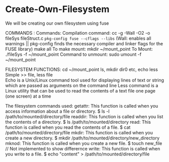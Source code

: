 # Create-Own-Filesystem
We will be creating our own filesystem using fuse 

COMMANDS : 
Commands: Compilation command: cc -g -Wall -O2 -o fileSys fileStruct.c `pkg-config fuse --cflags --libs`
(Wall: enables all warnings || pkg-config finds the necessary compiler and linker flags for the FUSE library)
make all
To make mount: mkdir ~/mount_point
To Mount: ./fileSys -f ~/mount_point 
Command to unmount: sudo umount -f ~/mount_point

FILESYSTEM FUNCTIONS:
cd   ~/mount_point 
ls, mkdir dir0 etc,    echo less Simple >> file, less file  
Echo is a Unix/Linux command tool used for displaying lines of text or string which are passed as arguments on the command line 
Less command is a Linux utility that can be used to read the contents of a text file one page (one screen) at a time

The filesystem commands used:
getattr: This function is called when you access information about a file or directory. $ ls -l /path/to/mounted/directory/file
readdir: This function is called when you list the contents of a directory. $ ls /path/to/mounted/directory
read: This function is called when you read the contents of a file. $ cat /path/to/mounted/directory/file
mkdir: This function is called when you create a new directory. $ mkdir /path/to/mounted/directory/new_directory
mknod: This function is called when you create a new file. $ touch new_file // Not implemented to show differernce 
write: This function is called when you write to a file.  $ echo "content" > /path/to/mounted/directory/file
